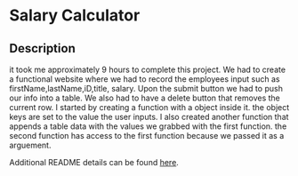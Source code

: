 # Salary Calculator


## Description

it took me approximately 9 hours to complete this project. We had to create a functional website where we had to record the employees input such as firstName,lastName,iD,title, salary. Upon the submit button we had to push our info into a table. We also had to have a delete button that removes the current row. I started by creating a function with a object inside it. the object keys are set to the value the user inputs. I also created another function that appends a table data with the values we grabbed with the first function. the second function has access to the first function because we passed it as a arguement.

Additional README details can be found [here](https://github.com/PrimeAcademy/readme-template/blob/master/README.md).
